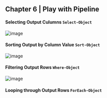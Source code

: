 ## Chapter 6 | Play with Pipeline 

#### Selecting Output Culumns `Select-Object`

![image](https://user-images.githubusercontent.com/13016162/50956501-dc6f7580-14e1-11e9-9028-17471dd99e7d.png)

#### Sorting Output by Column Value `Sort-Object`

![image](https://user-images.githubusercontent.com/13016162/50956843-bac2be00-14e2-11e9-8ef4-c016eeeccc52.png)

#### Filtering Output Rows `Where-Object`

![image](https://user-images.githubusercontent.com/13016162/50957027-36246f80-14e3-11e9-9b50-e231229be405.png)

#### Looping through Output Rows `ForEach-Object`
